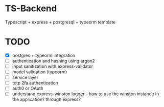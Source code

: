 # TS-Backend

Typescript + express + postgresql + typeorm template

# TODO

-   [x] postgres + typeorm integration
-   [ ] authentication and hashing using argon2
-   [ ] input sanitization with express-validator
-   [ ] model validation (typeorm)
-   [ ] service layer
-   [ ] totp 2fa authentication
-   [ ] auth0 or OAuth
-   [ ] understand express-winston logger - how to use the winston instance in the application? through express?
